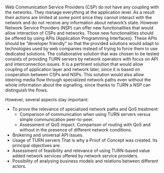   Web Communication Service Providers (CSP) do not have any coupling with the networks. They manage everything at the application level. As a result their actions are limited at some point since they cannot interact with the network and do not receive any information about network’s state. 
  However Network Service Providers (NSP) can offer new functionalities that would allow interaction of CSPs and networks. Those new functionalities should be offered by using APIs (Application Programming Interfaces). These APIs should be “developer friendly” so that the provided solutions would adapt to technologies used by web companies instead of trying to force them to use dedicated solutions.
  The collaborative solution that was chosen to be tested consists of providing TURN servers by network operators with focus on API and interconnection issues. It is a pertinent solution that would allow coupling of application layer and network later, since it is based on cooperation between CSPs and NSPs. This solution would also allow steering media flow through specialized network paths even without the whole information about the signalling, since thanks to TURN a NSP can distinguish the flows. 



However, several aspects stay important:
-	To prove the relevance of specialized network paths and QoS treatment:
    * Comparison of communication when using TURN servers versus simple communication peer-to-peer.
    * Assessment of QoS impact. Comparison of routing with QoS and without in the presence of different network conditions. 
-	Brokering and universal API issues. 
-	Usage of TURN servers 
That is why a Proof of Concept was created. Its principal objectives are:
-	Assessment of feasibility and relevance of using TURN-based value added network services offered by network service providers. 
-	Possibility of analysing business models and relations between different actors.


